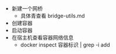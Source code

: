 * 新建一个网桥
  * 具体青查看 bridge-utils.md
* 创建容器
* 启动容器
* 在宿主机查看容器网络信息
  * docker inspect 容器标识 | grep -i add
